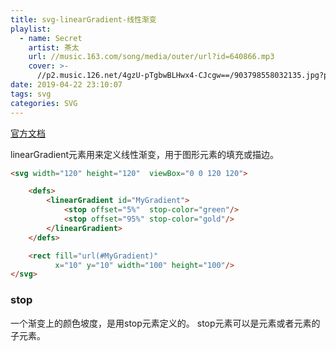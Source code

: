 ```yaml
---
title: svg-linearGradient-线性渐变
playlist:
  - name: Secret
    artist: 茶太
    url: //music.163.com/song/media/outer/url?id=640866.mp3
    cover: >-
      //p2.music.126.net/4gzU-pTgbwBLHwx4-CJcgw==/903798558032135.jpg?param=90y90
date: 2019-04-22 23:10:07
tags: svg
categories: SVG
---
```


[官方文档](https://developer.mozilla.org/zh-CN/docs/Web/SVG/Element/linearGradient)

<!-- more -->

linearGradient元素用来定义线性渐变，用于图形元素的填充或描边。

```html
<svg width="120" height="120"  viewBox="0 0 120 120">

    <defs>
        <linearGradient id="MyGradient">
            <stop offset="5%"  stop-color="green"/>
            <stop offset="95%" stop-color="gold"/>
        </linearGradient>
    </defs>

    <rect fill="url(#MyGradient)"
          x="10" y="10" width="100" height="100"/>
</svg>
```

<div id="sbhssdkal109032"></div>
<script>
  var a = `
<svg width="120" height="120"  viewBox="0 0 120 120">
    <defs>
        <linearGradient id="MyGradient">
            <stop offset="5%"  stop-color="green"/>
            <stop offset="95%" stop-color="gold"/>
        </linearGradient>
    </defs>
    <rect fill="url(#MyGradient)"
          x="10" y="10" width="100" height="100"/>
</svg>
`;
  sbhssdkal109032.innerHTML = a
</script>

### stop
一个渐变上的颜色坡度，是用stop元素定义的。
stop元素可以是<linearGradient>元素或者<radialGradient>元素的子元素。